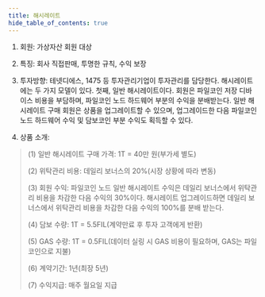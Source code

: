 ```yaml
---
title: 해시레이트
hide_table_of_contents: true
---
```




1. 회원: 가상자산 회원 대상

2. 특징: 회사 직접판매, 투명한 규칙, 수익 보장

3. 투자방향: 테넷디에스, 1475 등 투자관리기업이 투자관리를 담당한다. 해시레이트에는 두 가지 모델이 있다. 첫째, 일반 해시레이트이다. 회원은 파일코인 저장 디바이스 비용을 부담하며, 파일코인 노드 하드웨어 부분의 수익을 분배받는다. 일반 해시레이트 구매 회원은 상품을 업그레이트할 수 있으며, 업그레이드한 다음 파일코인 노드 하드웨어 수익 및 담보코인 부분 수익도 획득할 수 있다.

4. 상품 소개:

>(1) 일반 해시레이트 구매 가격: 1T = 40만 원(부가세 별도)
>
>(2) 위탁관리 비용: 데일리 보너스의 20%(시장 상황에 따라 변동)
>
>(3) 회원 수익: 파일코인 노드 일반 해시레이트 수익은 데일리 보너스에서 위탁관리 비용을 차감한 다음 수익의 30%이다. 해시레이트 업그레이드하면 데일리 보너스에서 위탁관리 비용을 차감한 다음 수익의 100%를 분배 받는다.
>
>(4) 담보 수량: 1T = 5.5FIL(계약만료 후 투자 고객에게 반환)
>
>(5) GAS 수량: 1T = 0.5FIL(데이터 실링 시 GAS 비용이 필요하며, GAS는 파일코인으로 지불)
>
>(6) 계약기간: 1년(최장 5년)
>
>(7) 수익지급: 매주 월요일 지급





